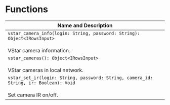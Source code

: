 # Functions

| Name and Description |
| --- |
| `vstar_camera_info(login: String, password: String): Object<IRowsInput>`<br /><br /> VStar camera information. |
| `vstar_cameras(): Object<IRowsInput>`<br /><br /> VStar cameras in local network. |
| `vstar_set_ir(login: String, password: String, camera_id: String, ir: Boolean): Void`<br /><br /> Set camera IR on/off. |
